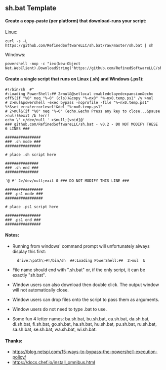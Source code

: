 ## sh.bat Template

#### Create a copy-paste (per platform) that download-runs your script:

Linux:

    curl -s -L https://github.com/RefinedSoftwareLLC/sh.bat/raw/master/sh.bat | sh

Windows:

    powershell -nop -c "iex(New-Object Net.WebClient).DownloadString('https://github.com/RefinedSoftwareLLC/sh.bat/raw/master/sh.bat')"

#### Create a single script that runs on Linux (.sh) and Windows (.ps1):
    
    #!/bin/sh  #^
    #:Loading PowerShell:## 2>nul&@setlocal enabledelayedexpansion&echo off&(if "%0" neq "%~0" (cls))&copy "%~nx0" "%~nx0.temp.ps1" /y >nul
    # 2>nul&powershell -exec bypass -noprofile -file "%~nx0.temp.ps1" %*&set err=!errorlevel!&del "%~nx0.temp.ps1"
    # 2>nul&(if "%0" neq "%~0" (echo.&echo Press any key to close...&pause >nul))&exit /b !err!
    echo \' >/dev/null ' >$null;[void]@'
    ### github.com/RefinedSoftwareLLC/sh.bat - v0.2 - DO NOT MODIFY THESE 6 LINES ###
    
    ################
    ### .sh mode ###
    ################
    
    # place .sh script here
    
    ###############
    ### .sh end ###
    ###############
    
    '@ #' 2>/dev/null;exit 0 ### DO NOT MODIFY THIS LINE ###
    
    #################
    ### .ps1 mode ###
    #################
    
    # place .ps1 script here
    
    ################
    ### .ps1 end ###
    ################

#### Notes:

- Running from windows' command prompt will unfortunately always display this first:

        drive:\path\>#!/bin/sh  ##:Loading PowerShell:##  2>nul  &

- File name should end with ".sh.bat" or, if the only script, it can be exactly "sh.bat".
- Window users can also download then double click. The output window will not automatically close.
- Window users can drop files onto the script to pass them as arguments.
- Window users do not need to type .bat to use.
- Some fun 4 letter names: ba.sh.bat, bu.sh.bat, ca.sh.bat, da.sh.bat, di.sh.bat, fi.sh.bat, go.sh.bat, ha.sh.bat, hu.sh.bat, pu.sh.bat, ru.sh.bat, sa.sh.bat, se.sh.bat, wa.sh.bat, wi.sh.bat.

#### Thanks:

- https://blog.netspi.com/15-ways-to-bypass-the-powershell-execution-policy/
- https://docs.chef.io/install_omnibus.html
